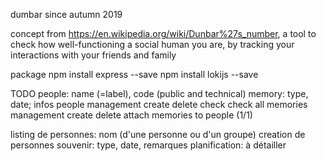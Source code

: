 dumbar
since autumn 2019

concept
from https://en.wikipedia.org/wiki/Dunbar%27s_number, a tool to check how well-functioning a social human you are, by tracking your interactions with your friends and family


package
npm install express --save 
npm install lokijs --save 


TODO
people: name (=label), code (public and technical)
memory: type, date; infos
people management
    create
    delete
    check
    check all
memories management
    create
    delete
attach memories to people (1/1)



listing de personnes: nom (d'une personne ou d'un groupe)
creation de personnes
souvenir: type, date, remarques
planification: à détailler


